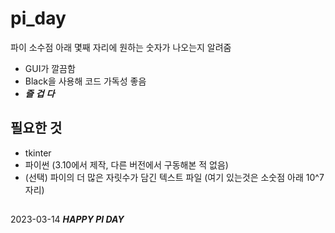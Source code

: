 # pi_day

파이 소수점 아래 몇째 자리에 원하는 숫자가 나오는지 알려줌

* GUI가 깔끔함
* Black을 사용해 코드 가독성 좋음
* ***즐** **겁** **다***

## 필요한 것

* tkinter
* 파이썬 (3.10에서 제작, 다른 버전에서 구동해본 적 없음)
* (선택) 파이의 더 많은 자릿수가 담긴 텍스트 파일 (여기 있는것은 소숫점 아래 10^7자리)



##

2023-03-14 ***HAPPY PI DAY***
